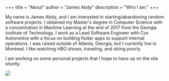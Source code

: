 +++
title = "About"
author = "James Abdy"
description = "Who I am."
+++

My name is James Abdy, and I am interested in starting/abandoning random software projects. I obtained my Master's degree in Computer Science with a concentration in Machine Learning at the end of 2017 from the Georgia Institute of Technology. I work as a Lead Software Engineer with Cox Automotive with a focus on building flutter apps to support internal operations. I was raised outside of Atlanta, Georgia, but I currently live in Montreal. I like watching HBO shows, traveling, and skiing poorly.

I am working on some personal projects that I hope to have up on the site shortly.


<img id="about_pic" src="/img/ship_pic.jpg">